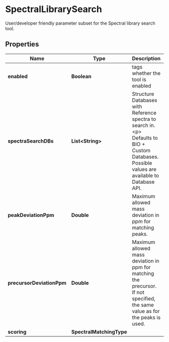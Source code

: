 

# SpectralLibrarySearch

User/developer friendly parameter subset for the Spectral library search tool.

## Properties

| Name | Type | Description | Notes |
|------------ | ------------- | ------------- | -------------|
|**enabled** | **Boolean** | tags whether the tool is enabled |  [optional] |
|**spectraSearchDBs** | **List&lt;String&gt;** | Structure Databases with Reference spectra to search in.  &lt;p&gt;  Defaults to BIO + Custom Databases. Possible values are available to Database API. |  [optional] |
|**peakDeviationPpm** | **Double** | Maximum allowed mass deviation in ppm for matching peaks. |  [optional] |
|**precursorDeviationPpm** | **Double** | Maximum allowed mass deviation in ppm for matching the precursor. If not specified, the same value as for the peaks is used. |  [optional] |
|**scoring** | **SpectralMatchingType** |  |  [optional] |



